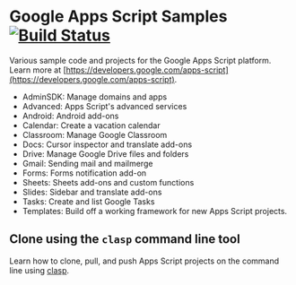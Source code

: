 # Google Apps Script Samples [![Build Status](https://travis-ci.org/gsuitedevs/apps-script-samples.svg?branch=master)](https://travis-ci.org/gsuitedevs/apps-script-samples)

Various sample code and projects for the Google Apps Script platform. Learn more at
[https://developers.google.com/apps-script](https://developers.google.com/apps-script).

* AdminSDK: Manage domains and apps
* Advanced: Apps Script's advanced services
* Android: Android add-ons
* Calendar: Create a vacation calendar
* Classroom: Manage Google Classroom
* Docs: Cursor inspector and translate add-ons
* Drive: Manage Google Drive files and folders
* Gmail: Sending mail and mailmerge
* Forms: Forms notification add-on
* Sheets: Sheets add-ons and custom functions
* Slides: Sidebar and translate add-ons
* Tasks: Create and list Google Tasks
* Templates: Build off a working framework for new Apps Script projects.

## Clone using the `clasp` command line tool

Learn how to clone, pull, and push Apps Script projects on the command line
using [clasp](https://developers.google.com/apps-script/guides/clasp).
